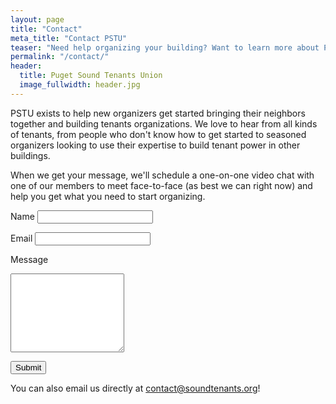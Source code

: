 ```yaml
---
layout: page
title: "Contact"
meta_title: "Contact PSTU"
teaser: "Need help organizing your building? Want to learn more about PTSU? Get in touch!"
permalink: "/contact/"
header:
  title: Puget Sound Tenants Union
  image_fullwidth: header.jpg
---
```


PSTU exists to help new organizers get started bringing their neighbors together
and building tenants organizations. We love to hear from all kinds of tenants,
from people who don't know how to get started to seasoned organizers looking to
use their expertise to build tenant power in other buildings.

When we get your message, we'll schedule a one-on-one video chat with one of our
members to meet face-to-face (as best we can right now) and help you get what
you need to start organizing.

<form action="https://liveformhq.com/form/a22a1a4e-4d8c-404d-b755-576e6657e155" method="POST" accept-charset="utf-8">
  <input type="hidden" name="_utf8" value="✓">
  <input type="hidden" value="https://soundtenants.org/contact" name="_redirect" />

  <label for="name">Name</label>
  <input type="text" id="name" name="name">

  <label for="email">Email</label>
  <input type="text" id="email" name="email">

  <label for="message">Message</label>
  <textarea id="message" name="message" rows="8"></textarea>

  <button type="submit">Submit</button>
</form>

You can also email us directly at
[contact@soundtenants.org](mailto:contact@soundtenants.org)!
